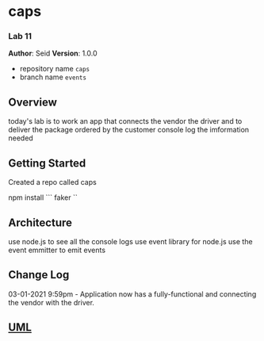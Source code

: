 # caps


### Lab 11


**Author**: Seid
**Version**: 1.0.0 


* repository name ``` caps ```
* branch name ``` events ```


## Overview
 today's lab is to work an app that connects the vendor the driver and to deliver the package ordered by the customer console log the imformation needed

## Getting Started

Created a repo called caps 

npm install ``` faker ``


## Architecture
use node.js to see all the console logs
use event library for node.js
use the event emmitter to emit events

## Change Log

03-01-2021 9:59pm - Application now has a fully-functional and connecting the vendor with the driver.


## [UML](./assets/lab11.png)
